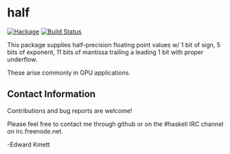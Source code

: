half
====

[![Hackage](https://img.shields.io/hackage/v/half.svg)](https://hackage.haskell.org/package/half) [![Build Status](https://github.com/ekmett/half/workflows/Haskell-CI/badge.svg)](https://github.com/ekmett/half/actions?query=workflow%3AHaskell-CI)

This package supplies half-precision floating point values w/ 1 bit of sign, 5 bits of exponent, 11 bits of mantissa trailing a leading 1 bit with proper underflow.

These arise commonly in GPU applications.

Contact Information
-------------------

Contributions and bug reports are welcome!

Please feel free to contact me through github or on the #haskell IRC channel on irc.freenode.net.

-Edward Kmett
